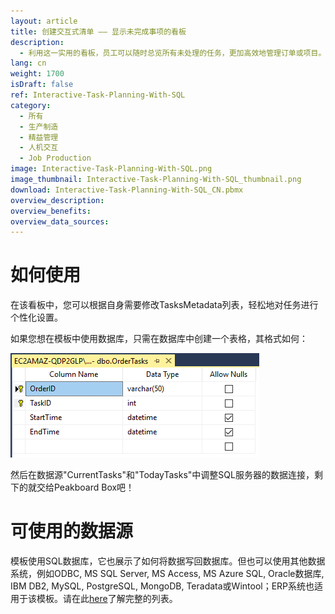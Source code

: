 ```yaml
---
layout: article
title: 创建交互式清单 —— 显示未完成事项的看板
description: 
  - 利用这一实用的看板，员工可以随时总览所有未处理的任务，更加高效地管理订单或项目。此外，看板还会展示即将完成的任务；员工也可直接了解到该任务的计划完成时间。如果将Peakboard Box与触摸屏相连，还可以记录完成一项任务的所用时间。点击触摸屏，即可将信息保存在SQL服务器；从长远来看，这能帮助您优化各类进程。马上下载，完全免费哦！ 
lang: cn
weight: 1700
isDraft: false
ref: Interactive-Task-Planning-With-SQL
category:
  - 所有
  - 生产制造
  - 精益管理
  - 人机交互
  - Job Production
image: Interactive-Task-Planning-With-SQL.png
image_thumbnail: Interactive-Task-Planning-With-SQL_thumbnail.png
download: Interactive-Task-Planning-With-SQL_CN.pbmx
overview_description:
overview_benefits:
overview_data_sources:
---
```

# 如何使用 

在该看板中，您可以根据自身需要修改TasksMetadata列表，轻松地对任务进行个性化设置。

如果您想在模板中使用数据库，只需在数据库中创建一个表格，其格式如何： 

![](img/SQL-Database-Overview.png)

然后在数据源"CurrentTasks"和"TodayTasks"中调整SQL服务器的数据连接，剩下的就交给Peakboard Box吧！


# 可使用的数据源

模板使用SQL数据库，它也展示了如何将数据写回数据库。但也可以使用其他数据系统，例如ODBC, MS SQL Server, MS Access, MS Azure SQL, Oracle数据库, IBM DB2, MySQL, PostgreSQL, MongoDB, Teradata或Wintool；ERP系统也适用于该模板。请在此[here](https://peakboard.com/en/interfaces/)了解完整的列表。
